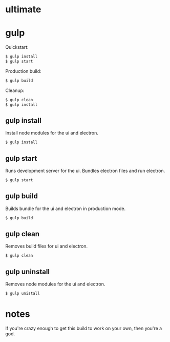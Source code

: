 # ultimate

# gulp

Quickstart:

```bash
$ gulp install
$ gulp start
```

Production build:
```bash
$ gulp build
```

Cleanup:

```bash
$ gulp clean
$ gulp install
```

## gulp install

Install node modules for the ui and electron.

```bash
$ gulp install
```

## gulp start

Runs development server for the ui. Bundles electron files and run electron.

```bash
$ gulp start
```

## gulp build

Builds bundle for the ui and electron in production mode.

```bash
$ gulp build
```

## gulp clean

Removes build files for ui and electron.

```bash
$ gulp clean
```

## gulp uninstall

Removes node modules for the ui and electron.

```bash
$ gulp unistall
```

# notes
If you're crazy enough to get this build to work on your own, then you're a god.
